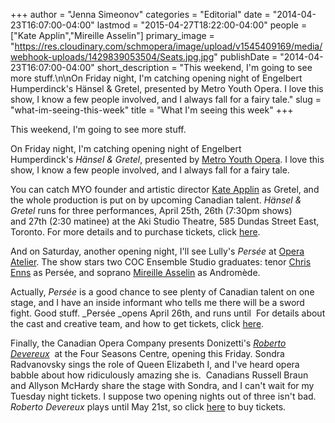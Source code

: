 +++
author = "Jenna Simeonov"
categories = "Editorial"
date = "2014-04-23T16:07:00-04:00"
lastmod = "2015-04-27T18:22:00-04:00"
people = ["Kate Applin","Mireille Asselin"]
primary_image = "https://res.cloudinary.com/schmopera/image/upload/v1545409169/media/webhook-uploads/1429839053504/Seats.jpg.jpg"
publishDate = "2014-04-23T16:07:00-04:00"
short_description = "This weekend, I&#039;m going to see more stuff.\n\nOn Friday night, I&#039;m catching opening night of Engelbert Humperdinck&#039;s Hänsel &amp; Gretel, presented by Metro Youth Opera. I love this show, I know a few people involved, and I always fall for a fairy tale."
slug = "what-im-seeing-this-week"
title = "What I&#039;m seeing this week"
+++

This weekend, I'm going to see more stuff.

On Friday night, I'm catching opening night of Engelbert Humperdinck's _Hänsel & Gretel_, presented by [Metro Youth Opera](http://www.metroyouthopera.ca/2014-season/). I love this show, I know a few people involved, and I always fall for a fairy tale.

You can catch MYO founder and artistic director [Kate Applin](http://www.metroyouthopera.ca/artistic-director/) as Gretel, and the whole production is put on by upcoming Canadian talent. _Hänsel & Gretel_ runs for three performances, April 25th, 26th (7:30pm shows) and 27th (2:30 matinee) at the Aki Studio Theatre, 585 Dundas Street East, Toronto. For more details and to purchase tickets, click [here](http://www.metroyouthopera.ca/2014-season/).

And on Saturday, another opening night, I'll see Lully's _Persée_ at [Opera Atelier](http://www.operaatelier.com/season/13-14/persee/). The show stars two COC Ensemble Studio graduates: tenor [Chris Enns](http://barczablog.com/2013/01/25/10forenns/) as Persée, and soprano [Mireille Asselin](http://www.mireilleasselin.com/) as Andromède.

Actually, _Persée_ is a good chance to see plenty of Canadian talent on one stage, and I have an inside informant who tells me there will be a sword fight. Good stuff. _Persée _opens April 26th, and runs until  For details about the cast and creative team, and how to get tickets, click [here](http://www.operaatelier.com/season/13-14/persee/).

Finally, the Canadian Opera Company presents Donizetti's [_Roberto Devereux_](http://www.coc.ca/PerformancesAndTickets/1314Season/RobertoDevereux.aspx)  at the Four Seasons Centre, opening this Friday. Sondra Radvanovsky sings the role of Queen Elizabeth I, and I've heard opera babble about how ridiculously amazing she is.  Canadians Russell Braun and Allyson McHardy share the stage with Sondra, and I can't wait for my Tuesday night tickets. I suppose two opening nights out of three isn't bad. _Roberto Devereux_ plays until May 21st, so click [here](http://www.coc.ca/PerformancesAndTickets/Tickets/IndividualTickets.aspx) to buy tickets.
